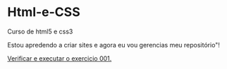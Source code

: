 # Html-e-CSS
 Curso de html5 e css3

Estou apredendo a criar sites e agora eu vou gerencias meu repositório"!

<a href="https://jhonnybantim.github.io/Html-e-CSS/exercicios/EX001/index.html" Target="_blank" > Verificar e executar o exercicio  001.</a>
